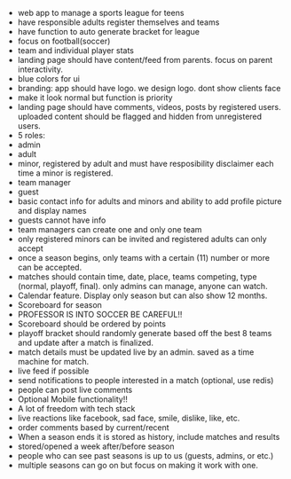 - web app to manage a sports league for teens
- have responsible adults register themselves and teams
- have function to auto generate bracket for league
- focus on football(soccer)
- team and individual player stats
- landing page should have content/feed from parents. focus on parent interactivity.
- blue colors for ui
- branding: app should have logo. we design logo. dont show clients face
- make it look normal but function is priority
- landing page should have comments, videos, posts by registered users. uploaded content should be flagged and hidden from unregistered users.
- 5 roles:
- admin
- adult
- minor, registered by adult and must have resposibility disclaimer each time a minor is registered.
- team manager
- guest
- basic contact info for adults and minors and ability to add profile picture and display names
- guests cannot have info
- team managers can create one and only one team
- only registered minors can be invited and registered adults can only accept
- once a season begins, only teams with a certain (11) number or more can be accepted.
- matches should contain time, date, place, teams competing, type (normal, playoff, final). only admins can manage, anyone can watch.
- Calendar feature. Display only season but can also show 12 months.
- Scoreboard for season
- PROFESSOR IS INTO SOCCER BE CAREFUL!!
- Scoreboard should be ordered by points
- playoff bracket should randomly generate based off the best 8 teams and update after a match is finalized.
- match details must be updated live by an admin. saved as a time machine for match.
- live feed if possible
- send notifications to people interested in a match (optional, use redis)
- people can post live comments
- Optional Mobile functionality!!
- A lot of freedom with tech stack
- live reactions like facebook, sad face, smile, dislike, like, etc.
- order comments based by current/recent
- When a season ends it is stored as history, include matches and results
- stored/opened a week after/before season
- people who can see past seasons is up to us (guests, admins, or etc.)
- multiple seasons can go on but focus on making it work with one.
